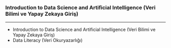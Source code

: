 ### Introduction to Data Science and Artificial Intelligence (Veri Bilimi ve Yapay Zekaya Giriş)

---
- Introduction to Data Science and Artificial Intelligence (Veri Bilimi ve Yapay Zekaya Giriş)
- Data Literacy (Veri Okuryazarlığı)